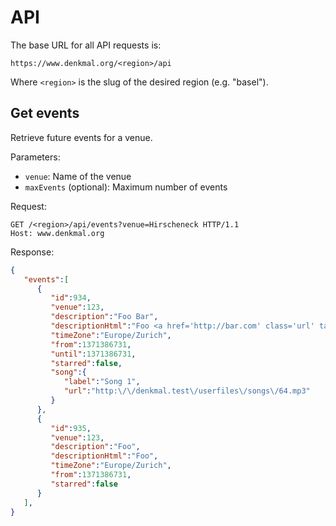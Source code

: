 API
===

The base URL for all API requests is:
```
https://www.denkmal.org/<region>/api
```
Where `<region>` is the slug of the desired region (e.g. "basel").

Get events
----------
Retrieve future events for a venue.

Parameters:
- `venue`: Name of the venue
- `maxEvents` (optional): Maximum number of events

Request:
```
GET /<region>/api/events?venue=Hirscheneck HTTP/1.1
Host: www.denkmal.org
```

Response:
```json
{
   "events":[
      {
         "id":934,
         "venue":123,
         "description":"Foo Bar",
         "descriptionHtml":"Foo <a href='http://bar.com' class='url' target='_blank'>Bar</a>",
         "timeZone":"Europe/Zurich",
         "from":1371386731,
         "until":1371386731,
         "starred":false,
         "song":{
            "label":"Song 1",
            "url":"http:\/\/denkmal.test\/userfiles\/songs\/64.mp3"
         }
      },
      {
         "id":935,
         "venue":123,
         "description":"Foo",
         "descriptionHtml":"Foo",
         "timeZone":"Europe/Zurich",
         "from":1371386731,
         "starred":false
      }
   ],
}
```
